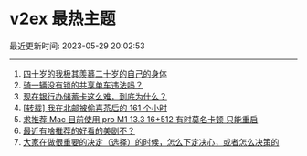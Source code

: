 # v2ex 最热主题

最近更新时间: 2023-05-29 20:02:53

--- 
1. [四十岁的我极其羡慕二十岁的自己的身体](https://www.v2ex.com/t/943721) 
2. [骑一辆没有锁的共享单车违法吗？](https://www.v2ex.com/t/943754) 
3. [现在银行办储蓄卡这么难，到底为什么？](https://www.v2ex.com/t/943822) 
4. [[转载] 我在北邮被偷喜茶后的 161 个小时](https://www.v2ex.com/t/943867) 
5. [求推荐 Mac 目前使用 pro M1 13.3 16+512 有时莫名卡顿 只能重启](https://www.v2ex.com/t/943779) 
6. [最近有啥推荐的好看的美剧不？](https://www.v2ex.com/t/943802) 
7. [大家在做很重要的决定（选择）的时候，怎么下定决心，或者怎么决策的](https://www.v2ex.com/t/943803) 
